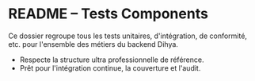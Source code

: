 # README – Tests Components

Ce dossier regroupe tous les tests unitaires, d'intégration, de conformité, etc. pour l'ensemble des métiers du backend Dihya.

- Respecte la structure ultra professionnelle de référence.
- Prêt pour l'intégration continue, la couverture et l'audit.
